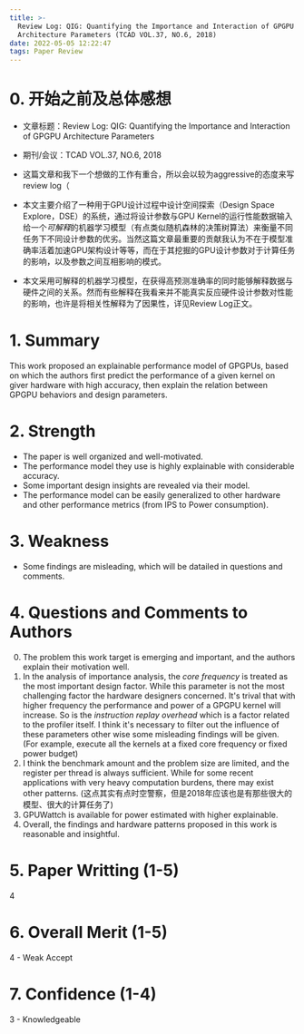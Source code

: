 ```yaml
---
title: >-
  Review Log: QIG: Quantifying the Importance and Interaction of GPGPU
  Architecture Parameters (TCAD VOL.37, NO.6, 2018)
date: 2022-05-05 12:22:47
tags: Paper Review
---
```


# 0. 开始之前及总体感想
* 文章标题：Review Log: QIG: Quantifying the Importance and Interaction of GPGPU Architecture Parameters

* 期刊/会议：TCAD VOL.37, NO.6, 2018

* 这篇文章和我下一个想做的工作有重合，所以会以较为aggressive的态度来写review log（

* 本文主要介绍了一种用于GPU设计过程中设计空间探索（Design Space Explore，DSE）的系统，通过将设计参数与GPU Kernel的运行性能数据输入给一个*可解释*的机器学习模型（有点类似随机森林的决策树算法）来衡量不同任务下不同设计参数的优劣。当然这篇文章最重要的贡献我认为不在于模型准确率活着加速GPU架构设计等等，而在于其挖掘的GPU设计参数对于计算任务的影响，以及参数之间互相影响的模式。
* 本文采用可解释的机器学习模型，在获得高预测准确率的同时能够解释数据与硬件之间的关系。然而有些解释在我看来并不能真实反应硬件设计参数对性能的影响，也许是将相关性解释为了因果性，详见Review Log正文。
# 1. Summary
This work proposed an explainable performance model of GPGPUs, based on which the authors first predict the performance of a given kernel on giver hardware with high accuracy, then explain the relation between GPGPU behaviors and design parameters. 
# 2. Strength
+ The paper is well organized and well-motivated. 
+ The performance model they use is highly explainable with considerable accuracy.
+ Some important design insights are revealed via their model.
+ The performance model can be easily generalized to other hardware and other performance metrics (from IPS to Power consumption).
# 3. Weakness
- Some findings are misleading, which will be datailed in questions and comments.
# 4. Questions and Comments to Authors
0. The problem this work target is emerging and important, and the authors explain their motivation well.
1. In the analysis of importance analysis, the *core frequency* is treated as the most important design factor. While this parameter is not the most challenging factor the hardware designers concerned. It's trival that with higher frequency the performance and power of a GPGPU kernel will increase. So is the *instruction replay overhead* which is a factor related to the profiler itself. I think it's necessary to filter out the influence of these parameters other wise some misleading findings will be given. (For example, execute all the kernels at a fixed core frequency or fixed power budget)
2.  I think the benchmark amount and the problem size are limited, and the register per thread is always sufficient. While for some recent applications with very heavy computation burdens, there may exist other patterns. (这点其实有点时空警察，但是2018年应该也是有那些很大的模型、很大的计算任务了)
3. GPUWattch is available for power estimated with higher explainable. 
4. Overall, the findings and hardware patterns proposed in this work is reasonable and insightful. 
# 5. Paper Writting (1-5)
4
# 6. Overall Merit (1-5)
4 - Weak Accept
# 7. Confidence (1-4)
3 - Knowledgeable
